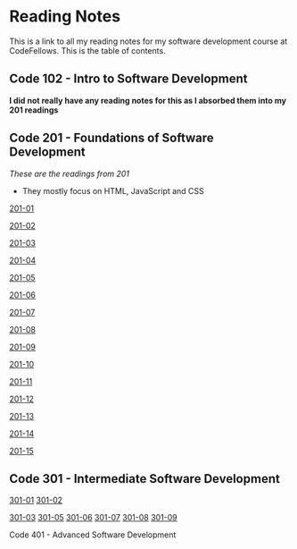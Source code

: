 # Reading Notes

This is a link to all my reading notes for my software development course at CodeFellows. This is the table of contents. 

## Code 102 - Intro to Software Development

**I did not really have any reading notes for this as I absorbed them into my 201 readings**

## Code 201 - Foundations of Software Development
*These are the readings from 201*
  * They mostly focus on HTML, JavaScript and CSS
  
 [201-01](201readingnotes/class-01.md) 

 [201-02](201readingnotes/class-02.md)

 [201-03](201readingnotes/class-03.md)

 [201-04](201readingnotes/class-04.md)

 [201-05](201readingnotes/class-05.md)

 [201-06](201readingnotes/class-o6.md)

[201-07](201readingnotes/class-07.md)

[201-08](201readingnotes/class-08.md)

[201-09](201readingnotes/class-09.md)

[201-10](201readingnotes/class-10.md)

[201-11](201readingnotes/class-11.md)

[201-12](201readingnotes/class-12.md)

[201-13](201readingnotes/class-13.md)

[201-14](201readingnotes/class-14.md)

[201-15](201readingnotes/class-15.md)

## Code 301 - Intermediate Software Development

[301-01](301readingnotes/class-301-01.md)
[301-02](301readingnotes/class-301-02.md)

[301-03](301readingnotes/class-301-03.md)
[301-05](301readingnotes/class-301-05.md)
[301-06](301readingnotes/class-301-06.md)
[301-07](301readingnotes/class-301-07.md)
[301-08](301readingnotes/class-301-08.md)
[301-09](301readingnotes/class-301-09.md)

Code 401 - Advanced Software Development


